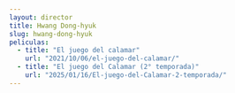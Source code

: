 ```yaml
---
layout: director
title: Hwang Dong-hyuk
slug: hwang-dong-hyuk
peliculas:
  - title: "El juego del calamar"
    url: "2021/10/06/el-juego-del-calamar/"
  - title: "El juego del Calamar (2° temporada)"
    url: "2025/01/16/El-juego-del-Calamar-2-temporada/"
---
```

